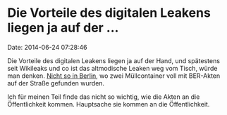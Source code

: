 Die Vorteile des digitalen Leakens liegen ja auf der \...
=========================================================

Date: 2014-06-24 07:28:46

Die Vorteile des digitalen Leakens liegen ja auf der Hand, und
spätestens seit Wikileaks und co ist das altmodische Leaken weg vom
Tisch, würde man denken. [Nicht so in
Berlin](http://www.bz-berlin.de/berlin/geheime-ber-unterlagen-in-container-gefunden),
wo zwei Müllcontainer voll mit BER-Akten auf der Straße gefunden wurden.

Ich für meinen Teil finde das nicht so wichtig, wie die Akten an die
Öffentlichkeit kommen. Hauptsache sie kommen an die Öffentlichkeit.
